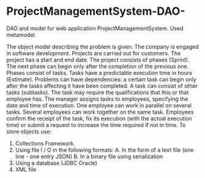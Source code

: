 # ProjectManagementSystem-DAO-
DAO and model for web application ProjectManagementSystem. Used metamodel.

The object model describing the problem is given:
The company is engaged in software development. Projects are carried out for customers. The project has a start and end date. The project consists of phases (Sprint). The next phase can begin only after the completion of the previous one. Phases consist of tasks. Tasks have a predictable execution time in hours (Estimate). Problems can have dependencies: a certain task can begin only after the tasks affecting it have been completed. A task can consist of other tasks (subtasks). The task may require the qualifications that this or that employee has. The manager assigns tasks to employees, specifying the date and time of execution. One employee can work in parallel on several tasks. Several employees can work together on the same task. Employees confirm the receipt of the task, fix its execution (with the actual execution time) or submit a request to increase the time required if not in time.
To store objects use:
1) Collections Framework.
2) Using file I / O in the following formats:
A. In the form of a text file (one line - one entry JSON)
B. In a binary file using serialization
3) Using a database (JDBC Oracle)
4) XML file
